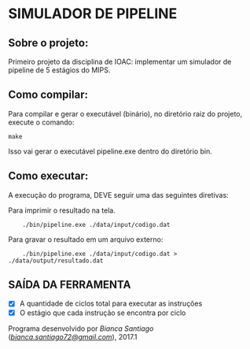 # SIMULADOR DE PIPELINE


## Sobre o projeto:

Primeiro projeto da disciplina de IOAC: implementar um simulador de pipeline de 5 estágios do MIPS.
        
        
## Como compilar:

Para compilar e gerar o executável (binário), no diretório raiz do projeto, execute o comando:

    make

Isso vai gerar o executável pipeline.exe dentro do diretório bin.

## Como executar:
    
A execução do programa, DEVE seguir uma das seguintes diretivas: 

Para imprimir o resultado na tela.

        ./bin/pipeline.exe ./data/input/codigo.dat

Para gravar o resultado em um arquivo externo: 
        
        ./bin/pipeline.exe ./data/input/codigo.dat > ./data/output/resultado.dat

## SAÍDA DA FERRAMENTA

- [X] A quantidade de ciclos total para executar as instruções
- [X] O estágio que cada instrução se encontra por ciclo

Programa desenvolvido por _Bianca Santiago_ (*bianca.santiago72@gmail.com*), 2017.1
